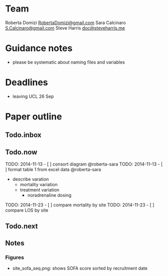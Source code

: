 # Team

Roberta Domizi RobertaDomizi@gmail.com
Sara Calcinaro S.Calcinaro@gmail.com
Steve Harris doc@steveharris.me

# Guidance notes

- please be systematic about naming files and variables

# Deadlines

- leaving UCL 26 Sep

# Paper outline

## Todo.inbox

## Todo.now

TODO: 2014-11-13 - [ ] consort diagram @roberta-sara
TODO: 2014-11-13 - [ ] format table 1 from excel data @roberta-sara

- describe varation
    + mortality variation
    + treatment variation
        * noradrenaline dosing

TODO: 2014-11-23 - [ ] compare mortality by site
TODO: 2014-11-23 - [ ] compare LOS by site

## Todo.next


## Notes

### Figures

- site_sofa_seq.png: shows SOFA score sorted by recruitment date
